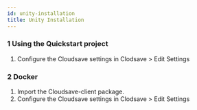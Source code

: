 ```yaml
---
id: unity-installation
title: Unity Installation
---
```

### 1 Using the Quickstart project

1. Configure the Cloudsave settings in Clodsave > Edit Settings

### 2 Docker

1. Import the Cloudsave-client package.
2. Configure the Cloudsave settings in Clodsave > Edit Settings